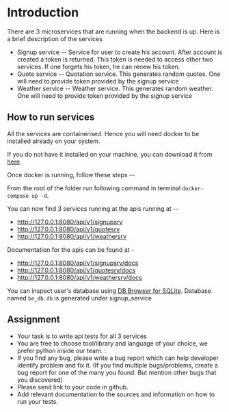 # Introduction

There are 3 microservices that are running when the backend is up. Here is a brief description of the services

- Signup service -- Service for user to create his account. After account is created a token is returned. This token is needed to access other two services. If one forgets his token, he can renew his token.
- Quote service -- Quotation service. This generates random quotes. One will need to provide token provided by the signup service
- Weather service -- Weather service. This generates random weather. One will need to provide token provided by the signup service

## How to run services

All the services are containerised. Hence you will need docker to be installed already on your system.

If you do not have it installed on your machine, you can download it from [here](https://www.docker.com/products/docker-desktop).

Once docker is running, follow these steps --

From the root of the folder run following command in terminal `docker-compose up -d`.

You can now find 3 services running at the apis running at --

- http://127.0.0.1:8080/api/v1/signupsrv
- http://127.0.0.1:8080/api/v1/quotesrv
- http://127.0.0.1:8080/api/v1/weathersrv

Documentation for the apis can be found at -

- http://127.0.0.1:8080/api/v1/signupsrv/docs
- http://127.0.0.1:8080/api/v1/quotesrv/docs
- http://127.0.0.1:8080/api/v1/weathersrv/docs

You can inspect user's database using [DB Browser for SQLite](https://sqlitebrowser.org/).
Database named `be_db.db` is generated under signup_service

## Assignment

- Your task is to write api tests for all 3 services 
- You are free to choose tool/library and language of your choice, we prefer python inside our team. : 
- If you find any bug, please write a bug report which can help developer identify problem and fix it.
  (If you find multiple bugs/problems, create a bug report for one of the many you found. But mention other bugs that you discovered)
- Please send link to your code in github.
- Add relevant documentation to the sources and information on how to run your tests.
